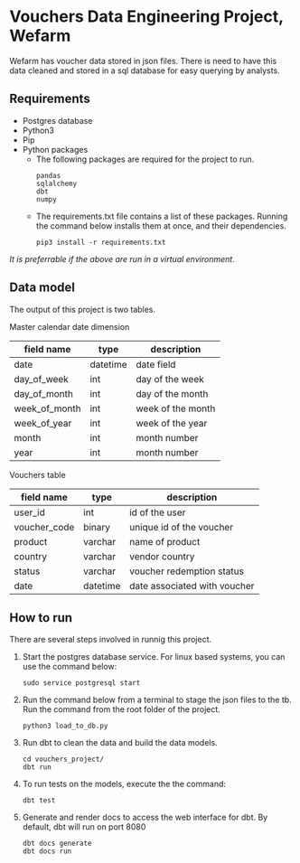 # Vouchers Data Engineering Project, Wefarm

Wefarm has voucher data stored in json files. There is need to have this data cleaned and stored in a sql database for easy querying by analysts.

## Requirements

* Postgres database  
* Python3 
* Pip 
* Python packages  
    * The following packages are required for the project to run.
        ```
        pandas
        sqlalchemy
        dbt
        numpy
        ```
    * The requirements.txt file contains a list of these packages. Running the command below installs them at once, and their dependencies.
        ```
        pip3 install -r requirements.txt
        ``` 
*It is preferrable if the above are run in a virtual environment*.

## Data model
The output of this project is two tables.   

Master calendar date dimension  

 field name         | type       | description             
--- | --- | ---  
 date               | datetime   | date field           
 day_of_week        | int        | day of the week         
 day_of_month       | int        | day of the month        
 week_of_month      | int        | week of the month       
 week_of_year       | int        | week of the year        
 month              | int        | month number            
 year               | int        | month number          

Vouchers table 

| field name         | type       | description                 |
| -----------------  |------------|-----------------------      |
| user_id            | int        | id of the user              |
| voucher_code       | binary     | unique id of the voucher    |
| product            | varchar    | name of product             |
| country            | varchar    | vendor country              |
| status             | varchar    | voucher redemption status   |
| date               | datetime   | date associated with voucher|


## How to run
There are several steps involved in runnig this project.

1. Start the postgres database service. For linux based systems, you can use the command below:
    ```
    sudo service postgresql start
    ```

2. Run the command below from a terminal to stage the json files to the tb. Run the command from the root folder of the project.
    ```
    python3 load_to_db.py
    ```

3. Run dbt to clean the data and build the data models.
    ```
    cd vouchers_project/
    dbt run
    ```
4. To run tests on the models, execute the the command:
    ```
    dbt test
    ```

5. Generate and render docs to access the web interface for dbt. By default, dbt will run on port 8080
    ```
    dbt docs generate
    dbt docs run
    ```